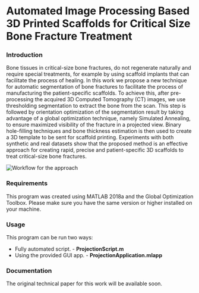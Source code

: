 # Automated Image Processing Based 3D Printed Scaffolds for Critical Size Bone Fracture Treatment
### Introduction
Bone tissues in critical-size bone fractures, do not regenerate naturally and require special treatments, for example by using scaffold implants that can facilitate the process of healing. In this work we propose a new technique for automatic segmentation of bone fractures to facilitate the process of manufacturing the patient-specific scaffolds. To achieve this, after pre-processing the acquired 3D Computed Tomography (CT) images, we use thresholding segmentation to extract the bone from the scan. This step is followed by orientation optimization of the segmentation result by taking advantage of a global optimization technique, namely Simulated Annealing, to ensure maximized visibility of the fracture in a projected view. Binary hole-filling techniques and bone thickness estimation is then used to create a 3D template to be sent for scaffold printing. Experiments with both synthetic and real datasets show that the proposed method is an effective approach for creating rapid, precise and patient-specific 3D scaffolds to treat critical-size bone fractures.  

![Workflow for the approach](https://i.imgur.com/AWQE0vJ.png)

### Requirements
This program was created using MATLAB 2018a and the Global Optimization Toolbox. Please make sure you have the same version or higher installed on your machine.

### Usage

This program can be run two ways:
- Fully automated script. - **ProjectionScript.m**
- Using the provided GUI app. - **ProjectionApplication.mlapp**
### Documentation

The original technical paper for this work will be available soon.
<!--stackedit_data:
eyJoaXN0b3J5IjpbMzIyMzYyNTgzLC0xNDc4NjMyMTc3LC0yOT
k1OTgsMTYxNzQzNjg0OF19
-->